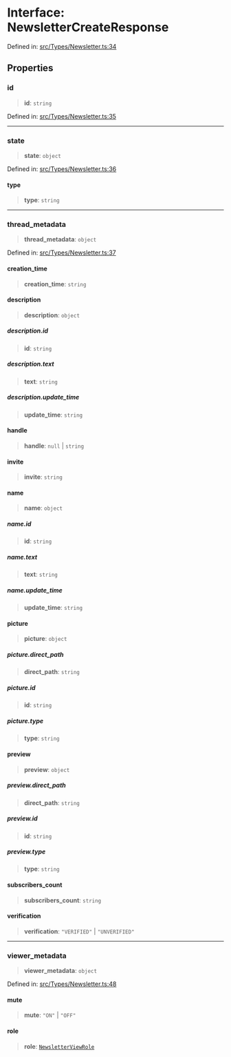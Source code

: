 # Interface: NewsletterCreateResponse

Defined in: [src/Types/Newsletter.ts:34](https://github.com/Fokusdotid/bail/blob/8a30cf93a8ac726f06d1ad6578695812a8253e53/src/Types/Newsletter.ts#L34)

## Properties

### id

> **id**: `string`

Defined in: [src/Types/Newsletter.ts:35](https://github.com/Fokusdotid/bail/blob/8a30cf93a8ac726f06d1ad6578695812a8253e53/src/Types/Newsletter.ts#L35)

***

### state

> **state**: `object`

Defined in: [src/Types/Newsletter.ts:36](https://github.com/Fokusdotid/bail/blob/8a30cf93a8ac726f06d1ad6578695812a8253e53/src/Types/Newsletter.ts#L36)

#### type

> **type**: `string`

***

### thread\_metadata

> **thread\_metadata**: `object`

Defined in: [src/Types/Newsletter.ts:37](https://github.com/Fokusdotid/bail/blob/8a30cf93a8ac726f06d1ad6578695812a8253e53/src/Types/Newsletter.ts#L37)

#### creation\_time

> **creation\_time**: `string`

#### description

> **description**: `object`

##### description.id

> **id**: `string`

##### description.text

> **text**: `string`

##### description.update\_time

> **update\_time**: `string`

#### handle

> **handle**: `null` \| `string`

#### invite

> **invite**: `string`

#### name

> **name**: `object`

##### name.id

> **id**: `string`

##### name.text

> **text**: `string`

##### name.update\_time

> **update\_time**: `string`

#### picture

> **picture**: `object`

##### picture.direct\_path

> **direct\_path**: `string`

##### picture.id

> **id**: `string`

##### picture.type

> **type**: `string`

#### preview

> **preview**: `object`

##### preview.direct\_path

> **direct\_path**: `string`

##### preview.id

> **id**: `string`

##### preview.type

> **type**: `string`

#### subscribers\_count

> **subscribers\_count**: `string`

#### verification

> **verification**: `"VERIFIED"` \| `"UNVERIFIED"`

***

### viewer\_metadata

> **viewer\_metadata**: `object`

Defined in: [src/Types/Newsletter.ts:48](https://github.com/Fokusdotid/bail/blob/8a30cf93a8ac726f06d1ad6578695812a8253e53/src/Types/Newsletter.ts#L48)

#### mute

> **mute**: `"ON"` \| `"OFF"`

#### role

> **role**: [`NewsletterViewRole`](../type-aliases/NewsletterViewRole.md)
